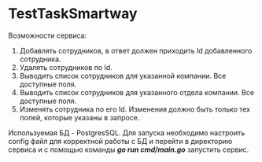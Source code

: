 # TestTaskSmartway
Возможности сервиса:
1. Добавлять сотрудников, в ответ должен приходить Id добавленного сотрудника.
2. Удалять сотрудников по Id.
3. Выводить список сотрудников для указанной компании. Все доступные поля.
4. Выводить список сотрудников для указанного отдела компании. Все доступные
поля.
5. Изменять сотрудника по его Id. Изменения должно быть только тех полей,
которые указаны в запросе.

Используемая БД - PostgresSQL.
Для запуска необходимо настроить config файл для корректной работы с БД и перейти в директорию сервиса и с помощью команды ***go run cmd/main.go*** запустить сервис.
